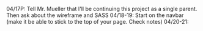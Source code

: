04/17P: Tell Mr. Mueller that I'll be continuing this project as a single parent. Then ask about the wireframe and SASS
04/18-19: Start on the navbar (make it be able to stick to the top of your page. Check notes)
04/20-21: 
